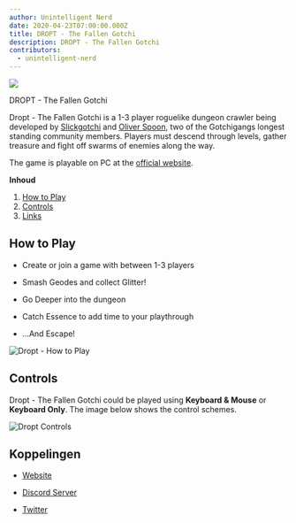 ```yaml
---
author: Unintelligent Nerd
date: 2020-04-23T07:00:00.000Z
title: DROPT - The Fallen Gotchi
description: DROPT - The Fallen Gotchi
contributors:
  - unintelligent-nerd
---
```


<div class="headerImageContainer">
<img class="headerImage" src="/dropt/dropt.png">
<p class="headerImageText">DROPT - The Fallen Gotchi</p>
</div>

Dropt - The Fallen Gotchi is a 1-3 player roguelike dungeon crawler being developed by [Slickgotchi](https://twitter.com/SlickGotchi) and [Oliver Spoon](https://twitter.com/theoliverspoon), two of the Gotchigangs longest standing community members. Players must descend through levels, gather treasure and fight off swarms of enemies along the way.

The game is playable on PC at the [official website](https://www.playdropt.io).

<div class="contentsBox">

**Inhoud**

<ol>
<li><a href=#how-to-play>How to Play</a></li>
<li><a href=#controls>Controls</a></li>
<li><a href=#links>Links</a></li>
</ol>

</div>

## How to Play

- Create or join a game with between 1-3 players

- Smash Geodes and collect Glitter!

- Go Deeper into the dungeon

- Catch Essence to add time to your playthrough

- ...And Escape!

<img class="bodyImage" src="/dropt/how-to-play.png" alt="Dropt - How to Play">

## Controls

Dropt - The Fallen Gotchi could be played using **Keyboard & Mouse** or **Keyboard Only**. The image below shows the control schemes.

<img class="bodyImage" src="/dropt/dropt-controls.png" alt="Dropt Controls">

## Koppelingen

- [Website](https://www.playdropt.io)

- [Discord Server](https://discord.com/invite/YVwMwn7w43)

- [Twitter](https://twitter.com/playdropt)
